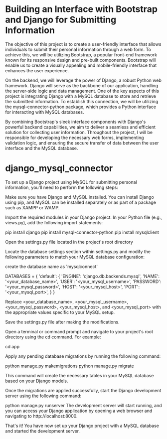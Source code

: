 # Building an Interface with Bootstrap and Django for Submitting Information

The objective of this project is to create a user-friendly interface that allows individuals to submit their personal information through a web form. To achieve this, we will be utilizing Bootstrap, a popular front-end framework known for its responsive design and pre-built components. Bootstrap will enable us to create a visually appealing and mobile-friendly interface that enhances the user experience.

On the backend, we will leverage the power of Django, a robust Python web framework. Django will serve as the backbone of our application, handling the server-side logic and data management. One of the key aspects of this project is integrating Django with a MySQL database to store and retrieve the submitted information. To establish this connection, we will be utilizing the mysql-connector-python package, which provides a Python interface for interacting with MySQL databases.

By combining Bootstrap's sleek interface components with Django's powerful backend capabilities, we aim to deliver a seamless and efficient solution for collecting user information. Throughout the project, I will be responsible for developing the necessary web forms, implementing validation logic, and ensuring the secure transfer of data between the user interface and the MySQL database.




# django_mysql_connector

To set up a Django project using MySQL for submitting personal information, you'll need to perform the following steps:

Make sure you have Django and MySQL installed. You can install Django using pip, and MySQL can be installed separately or as part of a package such as XAMPP or WAMP.

Import the required modules in your Django project. In your Python file (e.g., views.py), add the following import statements:

pip install django 
pip install mysql-connector-python
pip install mysqlclient

Open the settings.py file located in the project's root directory

Locate the database settings section within settings.py and modify the following parameters to match your MySQL database configuration:

create the database name as 'mysqlconnect'

DATABASES = {
    'default': {
        'ENGINE': 'django.db.backends.mysql',
        'NAME': '<your_database_name>',
        'USER': '<your_mysql_username>',
        'PASSWORD': '<your_mysql_password>',
        'HOST': '<your_mysql_host>',
        'PORT': '<your_mysql_port>',
    }
}

Replace <your_database_name>, <your_mysql_username>, <your_mysql_password>, <your_mysql_host>, and <your_mysql_port> with the appropriate values specific to your MySQL setup.

Save the settings.py file after making the modifications.

Open a terminal or command prompt and navigate to your project's root directory using the cd command. For example:


cd app

Apply any pending database migrations by running the following command:

python manage.py makemigrations
python manage.py migrate

This command will create the necessary tables in your MySQL database based on your Django models.

Once the migrations are applied successfully, start the Django development server using the following command:

python manage.py runserver
The development server will start running, and you can access your Django application by opening a web browser and navigating to http://localhost:8000.

That's it! You have now set up your Django project with a MySQL database and started the development server.
